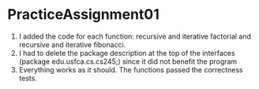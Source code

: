 # PracticeAssignment01
1) I added the code for each function: recursive and iterative factorial and recursive and iterative fibonacci.
2) I had to delete the package description at the top of the interfaces (package edu.usfca.cs.cs245;) since it did not benefit the program
3) Everything works as it should. The functions passed the correctness tests.
